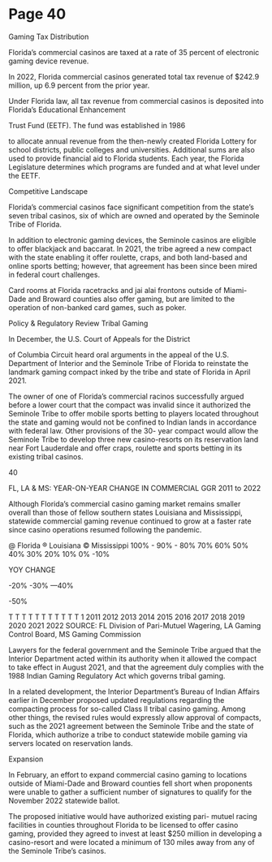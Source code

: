 # Page 40

Gaming Tax Distribution

Florida’s commercial casinos are taxed at a rate of 35
percent of electronic gaming device revenue.

In 2022, Florida commercial casinos generated total tax
revenue of $242.9 million, up 6.9 percent from the prior
year.

Under Florida law, all tax revenue from commercial casinos
is deposited into Florida’s Educational Enhancement

Trust Fund (EETF). The fund was established in 1986

to allocate annual revenue from the then-newly created
Florida Lottery for school districts, public colleges and
universities. Additional sums are also used to provide
financial aid to Florida students. Each year, the Florida
Legislature determines which programs are funded and at
what level under the EETF.

Competitive Landscape

Florida’s commercial casinos face significant competition
from the state’s seven tribal casinos, six of which are
owned and operated by the Seminole Tribe of Florida.

In addition to electronic gaming devices, the Seminole
casinos are eligible to offer blackjack and baccarat. In
2021, the tribe agreed a new compact with the state
enabling it offer roulette, craps, and both land-based and
online sports betting; however, that agreement has been
since been mired in federal court challenges.

Card rooms at Florida racetracks and jai alai frontons
outside of Miami-Dade and Broward counties also offer
gaming, but are limited to the operation of non-banked
card games, such as poker.

Policy & Regulatory Review
Tribal Gaming

In December, the U.S. Court of Appeals for the District

of Columbia Circuit heard oral arguments in the appeal of
the U.S. Department of Interior and the Seminole Tribe of
Florida to reinstate the landmark gaming compact inked by
the tribe and state of Florida in April 2021.

The owner of one of Florida’s commercial racinos
successfully argued before a lower court that the compact
was invalid since it authorized the Seminole Tribe to offer
mobile sports betting to players located throughout the
state and gaming would not be confined to Indian lands in
accordance with federal law. Other provisions of the 30-
year compact would allow the Seminole Tribe to develop
three new casino-resorts on its reservation land near Fort
Lauderdale and offer craps, roulette and sports betting in
its existing tribal casinos.

40

FL, LA & MS: YEAR-ON-YEAR CHANGE IN COMMERCIAL GGR
2011 to 2022

Although Florida’s commercial casino gaming market
remains smaller overall than those of fellow southern states
Louisiana and Mississippi, statewide commercial gaming
revenue continued to grow at a faster rate since casino
operations resumed following the pandemic.

@ Florida ® Louisiana © Mississippi
100% -
90% -
80%
70%
60%
50%
40%
30%
20%
10%
0%
-10%

YOY CHANGE

-20%
-30%
—40%

-50%

T T T T T T T T T T T 1
2011 2012 2013 2014 2015 2016 2017 2018 2019 2020 2021 2022
SOURCE: FL Division of Pari-Mutuel Wagering, LA Gaming Control Board, MS Gaming Commission

Lawyers for the federal government and the Seminole Tribe
argued that the Interior Department acted within its authority
when it allowed the compact to take effect in August 2021,
and that the agreement duly complies with the 1988 Indian
Gaming Regulatory Act which governs tribal gaming.

In a related development, the Interior Department’s
Bureau of Indian Affairs earlier in December proposed
updated regulations regarding the compacting process
for so-called Class Il tribal casino gaming. Among other
things, the revised rules would expressly allow approval
of compacts, such as the 2021 agreement between the
Seminole Tribe and the state of Florida, which authorize
a tribe to conduct statewide mobile gaming via servers
located on reservation lands.

Expansion

In February, an effort to expand commercial casino gaming
to locations outside of Miami-Dade and Broward counties
fell short when proponents were unable to gather a
sufficient number of signatures to qualify for the November
2022 statewide ballot.

The proposed initiative would have authorized existing pari-
mutuel racing facilities in counties throughout Florida to
be licensed to offer casino gaming, provided they agreed to
invest at least $250 million in developing a casino-resort
and were located a minimum of 130 miles away from any
of the Seminole Tribe’s casinos.
